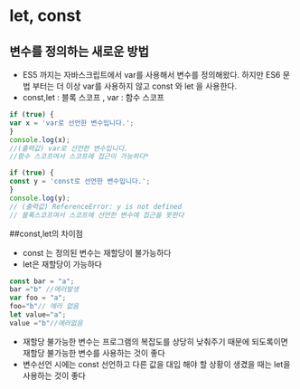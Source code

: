 # let, const
## 변수를 정의하는 새로운 방법
* ES5 까지는 자바스크립트에서 var를 사용해서 변수를 정의해왔다. 하지만 ES6 문법 부터는 더 이상 var를 사용하지 않고 const 와 let 을 사용한다.
* const,let : 블록 스코프 , var : 함수 스코프
 ```javascript
if (true) {
var x = 'var로 선언한 변수입니다.';
}
console.log(x);
//(출력값) var로 선언한 변수입니다. 
//함수 스코프여서 스코프에 접근이 가능하다*

if (true) {
const y = 'const로 선언한 변수입니다.';
}
console.log(y);
// (출력값) ReferenceError: y is not defined
// 블록스코프여서 스코프에 선언한 변수에 접근을 못한다 
```

##const,let의 차이점 
* const 는 정의된 변수는 재할당이 불가능하다
* let은 재할당이 가능하다
```javascript
const bar = "a";
bar ="b" //에러발생
var foo = "a";
foo="b"// 에러 없음
let value="a";
value ="b"//에러없음
```
* 재할당 불가능한 변수는 프로그램의 복잡도를 상당히 낮춰주기 때문에 되도록이면 재할당 불가능한 변수를 사용하는 것이 좋다
* 변수선언 시에는 const  선언하고 다른 값을 대입 해야 할 상황이 생겼을 때는 let을 사용하는 것이 좋다
